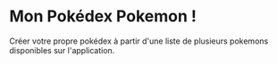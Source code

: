 # Mon Pokédex Pokemon !
Créer votre propre pokédex à partir d'une liste de plusieurs pokemons disponibles sur l'application.
